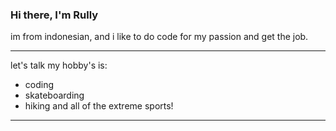 ### Hi there, I'm Rully

im from indonesian, and i like to do code for my passion and get the job.

---
let's talk my hobby's is:

- coding
- skateboarding
- hiking
and all of the extreme sports!
---
[logo]: https://cdn.iconscout.com/icon/free/png-64/php-100-1175128.png "Logo Title Text 2"
